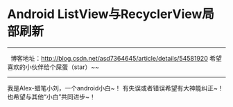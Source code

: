 Android ListView与RecyclerView局部刷新
=================================
----------
 
博客地址：http://blog.csdn.net/asd7364645/article/details/54581920
希望喜欢的小伙伴给个屎蛋（star）~~

----------

我是Alex-蜡笔小刘，一个android小白~！
有失误或者错误希望有大神能纠正~！也希望与其他“小白”共同进步~！



